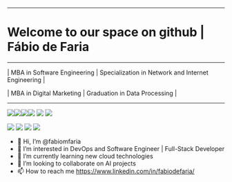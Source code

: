 ------

# 	Welcome to our space on github      |   Fábio de Faria

------

| MBA in Software Engineering | Specialization in Network and Internet Engineering |

| MBA in Digital Marketing | Graduation in Data Processing |

------

![](https://images.credly.com/size/130x130/images/fa418e1b-119d-4e79-b663-e6c20dfff214/Full_Stack_Cloud_Development_Capstone_Project.png)![](https://images.credly.com/size/130x130/images/49c40b34-794d-41c6-ace2-ec9a53a175de/Application_Development_using_Microservices_and_Serverless.png)![](https://images.credly.com/size/130x130/images/a3ff2154-3ad0-4bbf-8405-c84e777bdc9a/Developing_Applications_with_SQL__Databases__and_Django.png)![](https://images.credly.com/size/130x130/images/3cd98d8a-c224-4f8f-a839-d0a87422f2c1/Python_Project_for_AI_and_Application_Development.png) ![](https://images.credly.com/size/130x130/images/0571ab1d-f43b-43d9-9c68-8ebd0ebd61b7/Python_for_Data_Sci_and_AI_Foundational.png) ![](https://images.credly.com/size/130x130/images/66bed44e-4917-48b7-8e88-1b0c83d50437/Containers_and_Kubernetes_Essentials.png)

 ![](https://images.credly.com/size/130x130/images/73c1a67e-b3e8-44f1-a049-a91532e4f19c/Developing_Cloud_Apps_with_Node.js_and_React.png) ![](https://images.credly.com/size/130x130/images/3545154f-08b4-4f6f-9592-c356d7108965/Developing_Cloud_Native_Applications.png) ![](https://images.credly.com/size/130x130/images/6240e108-1407-4773-8621-cc2e4736d4e6/Web_Development_with_HTML-CSS-JavaScript_Essentials.png) ![](https://images.credly.com/size/130x130/images/2d178f89-4816-4190-8c4a-3bdbfec9db01/Dev_Skills_Network_-_Cloud_Computing_Core.png)



- 👋 Hi, I’m @fabiomfaria
- 🔎 I’m interested in DevOps and Software Engineer | Full-Stack Developer
- 🔭 I’m currently learning new cloud technologies
- 🤝 I’m looking to collaborate on AI projects
- 📫 How to reach me https://www.linkedin.com/in/fabiodefaria/

